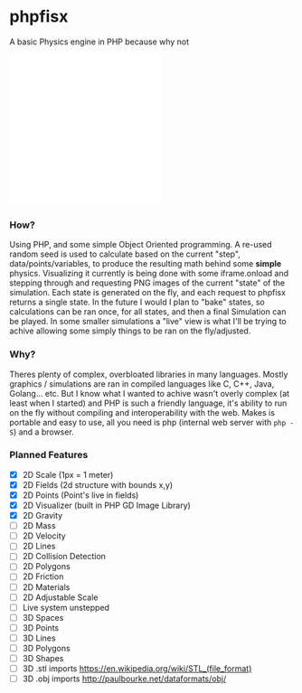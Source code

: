 # phpfisx
A basic Physics engine in PHP because why not

![Simple Points Animated GIF](simple_points.gif)

### How?

Using PHP, and some simple Object Oriented programming. A re-used random seed is used to calculate based on the current "step", data/points/variables, to produce the resulting math behind some **simple** physics. Visualizing it currently is being done with some iframe.onload and stepping through and requesting PNG images of the current "state" of the simulation. Each state is generated on the fly, and each request to phpfisx returns a single state. In the future I would I plan to "bake" states, so calculations can be ran once, for all states, and then a final Simulation can be played. In some smaller simulations a "live" view is what I'll be trying to achive allowing some simply things to be ran on the fly/adjusted.

### Why?

Theres plenty of complex, overbloated libraries in many languages. Mostly graphics / simulations are ran in compiled languages like C, C++, Java, Golang... etc. But I know what I wanted to achive wasn't overly complex (at least when I started) and PHP is such a friendly language, it's ability to run on the fly without compiling and interoperability with the web. Makes is portable and easy to use, all you need is php (internal web server with `php -S`) and a browser.


### Planned Features

- [x] 2D Scale (1px = 1 meter)
- [x] 2D Fields (2d structure with bounds x,y)
- [x] 2D Points (Point's live in fields)
- [x] 2D Visualizer (built in PHP GD Image Library)
- [x] 2D Gravity
- [ ] 2D Mass
- [ ] 2D Velocity
- [ ] 2D Lines
- [ ] 2D Collision Detection
- [ ] 2D Polygons
- [ ] 2D Friction
- [ ] 2D Materials
- [ ] 2D Adjustable Scale
- [ ] Live system unstepped
- [ ] 3D Spaces
- [ ] 3D Points
- [ ] 3D Lines
- [ ] 3D Polygons
- [ ] 3D Shapes
- [ ] 3D .stl imports https://en.wikipedia.org/wiki/STL_(file_format)
- [ ] 3D .obj imports http://paulbourke.net/dataformats/obj/
